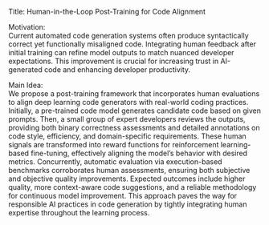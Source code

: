 Title: Human-in-the-Loop Post-Training for Code Alignment

Motivation:  
Current automated code generation systems often produce syntactically correct yet functionally misaligned code. Integrating human feedback after initial training can refine model outputs to match nuanced developer expectations. This improvement is crucial for increasing trust in AI-generated code and enhancing developer productivity.

Main Idea:  
We propose a post-training framework that incorporates human evaluations to align deep learning code generators with real-world coding practices. Initially, a pre-trained code model generates candidate code based on given prompts. Then, a small group of expert developers reviews the outputs, providing both binary correctness assessments and detailed annotations on code style, efficiency, and domain-specific requirements. These human signals are transformed into reward functions for reinforcement learning-based fine-tuning, effectively aligning the model’s behavior with desired metrics. Concurrently, automatic evaluation via execution-based benchmarks corroborates human assessments, ensuring both subjective and objective quality improvements. Expected outcomes include higher quality, more context-aware code suggestions, and a reliable methodology for continuous model improvement. This approach paves the way for responsible AI practices in code generation by tightly integrating human expertise throughout the learning process.